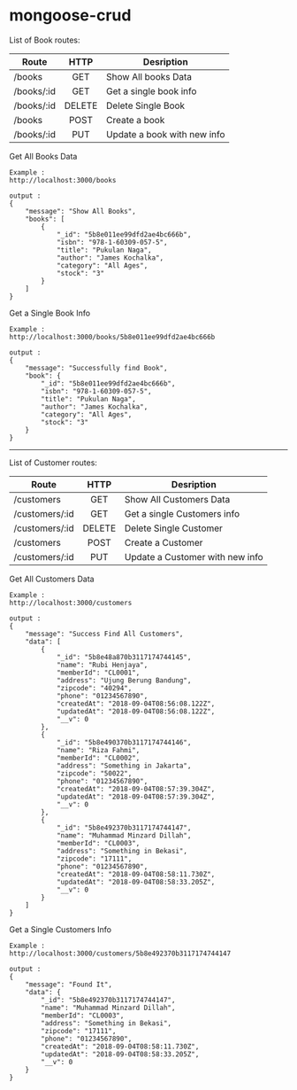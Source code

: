 # mongoose-crud

List of Book routes:

| Route                 |  HTTP  | Desription                                                   |
| --------------------- |:------:| ------------------------------------------------------------ |
| /books                | GET    | Show All books Data                                          |
| /books/:id            | GET    | Get a single book info                                       |
| /books/:id            | DELETE | Delete Single Book                                           |
| /books                | POST   | Create a book                                                |
| /books/:id            | PUT    | Update a book with new info                                  |

Get All Books Data
```
Example :
http://localhost:3000/books

output :
{
    "message": "Show All Books",
    "books": [
        {
            "_id": "5b8e011ee99dfd2ae4bc666b",
            "isbn": "978-1-60309-057-5",
            "title": "Pukulan Naga",
            "author": "James Kochalka",
            "category": "All Ages",
            "stock": "3"
        }
    ]
}
```

Get a Single Book Info
```
Example :
http://localhost:3000/books/5b8e011ee99dfd2ae4bc666b

output : 
{
    "message": "Successfully find Book",
    "book": {
        "_id": "5b8e011ee99dfd2ae4bc666b",
        "isbn": "978-1-60309-057-5",
        "title": "Pukulan Naga",
        "author": "James Kochalka",
        "category": "All Ages",
        "stock": "3"
    }
}
```
<hr>
List of Customer routes:

| Route                 |  HTTP  | Desription                                                   |
| --------------------- |:------:| ------------------------------------------------------------ |
| /customers                | GET    | Show All Customers Data                                      |
| /customers/:id            | GET    | Get a single Customers info                                  |
| /customers/:id            | DELETE | Delete Single Customer                                       |
| /customers                | POST   | Create a Customer                                            |
| /customers/:id            | PUT    | Update a Customer with new info                              |

Get All Customers Data
```
Example :
http://localhost:3000/customers

output :
{
    "message": "Success Find All Customers",
    "data": [
        {
            "_id": "5b8e48a870b3117174744145",
            "name": "Rubi Henjaya",
            "memberId": "CL0001",
            "address": "Ujung Berung Bandung",
            "zipcode": "40294",
            "phone": "01234567890",
            "createdAt": "2018-09-04T08:56:08.122Z",
            "updatedAt": "2018-09-04T08:56:08.122Z",
            "__v": 0
        },
        {
            "_id": "5b8e490370b3117174744146",
            "name": "Riza Fahmi",
            "memberId": "CL0002",
            "address": "Something in Jakarta",
            "zipcode": "50022",
            "phone": "01234567890",
            "createdAt": "2018-09-04T08:57:39.304Z",
            "updatedAt": "2018-09-04T08:57:39.304Z",
            "__v": 0
        },
        {
            "_id": "5b8e492370b3117174744147",
            "name": "Muhammad Minzard Dillah",
            "memberId": "CL0003",
            "address": "Something in Bekasi",
            "zipcode": "17111",
            "phone": "01234567890",
            "createdAt": "2018-09-04T08:58:11.730Z",
            "updatedAt": "2018-09-04T08:58:33.205Z",
            "__v": 0
        }
    ]
}
```

Get a Single Customers Info
```
Example :
http://localhost:3000/customers/5b8e492370b3117174744147

output : 
{
    "message": "Found It",
    "data": {
        "_id": "5b8e492370b3117174744147",
        "name": "Muhammad Minzard Dillah",
        "memberId": "CL0003",
        "address": "Something in Bekasi",
        "zipcode": "17111",
        "phone": "01234567890",
        "createdAt": "2018-09-04T08:58:11.730Z",
        "updatedAt": "2018-09-04T08:58:33.205Z",
        "__v": 0
    }
}
```